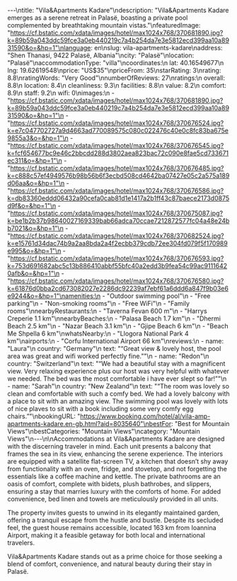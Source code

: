 ---\ntitle: "Vila&Apartments Kadare"\ndescription: "Vila&Apartments Kadare emerges as a serene retreat in Palasë, boasting a private pool complemented by breathtaking mountain vistas."\nfeaturedImage: "https://cf.bstatic.com/xdata/images/hotel/max1024x768/370681890.jpg?k=89b59a043ddc59fce3a0eb440219c7a4b254da7e3e5812ecd399aa10a8931590&o=&hp=1"\nlanguage: en\nslug: vila-apartments-kadare\naddress: "Shen Thanasi, 9422 Palasë, Albania"\ncity: "Palasë"\nlocation: "Palasë"\naccommodationType: "villa"\ncoordinates:\n  lat: 40.16549677\n  lng: 19.62619548\nprice: "US$35"\npriceFrom: 35\nstarRating: 3\nrating: 8.8\nratingWords: "Very Good"\nnumberOfReviews: 27\nratings:\n  overall: 8.8\n  location: 8.4\n  cleanliness: 9.3\n  facilities: 8.8\n  value: 8.2\n  comfort: 8.9\n  staff: 9.2\n  wifi: 0\nimages:\n  - "https://cf.bstatic.com/xdata/images/hotel/max1024x768/370681890.jpg?k=89b59a043ddc59fce3a0eb440219c7a4b254da7e3e5812ecd399aa10a8931590&o=&hp=1"\n  - "https://cf.bstatic.com/xdata/images/hotel/max1024x768/370676524.jpg?k=e7c047702727a9d4663ad770089575c080c022476c40e0c8fc83ba675e9855a3&o=&hp=1"\n  - "https://cf.bstatic.com/xdata/images/hotel/max1024x768/370676545.jpg?k=fcf654677bc9e46c2bbcdd288d3802aea823bac72c090e8fae5cd733671ec311&o=&hp=1"\n  - "https://cf.bstatic.com/xdata/images/hotel/max1024x768/370676485.jpg?k=c888c57ef4949576b98b56b6f3ecbd508cd4642ba07427e05c2a575a189d06aa&o=&hp=1"\n  - "https://cf.bstatic.com/xdata/images/hotel/max1024x768/370676586.jpg?k=db83360eddd06432a90cefa0cab81d1e1417a2b1ff43c87baece2173d0875d9f&o=&hp=1"\n  - "https://cf.bstatic.com/xdata/images/hotel/max1024x768/370675087.jpg?k=be1b2b37b98640027169339bab66adca70ccae7212872577fc04a48e24bb7021&o=&hp=1"\n  - "https://cf.bstatic.com/xdata/images/hotel/max1024x768/370682524.jpg?k=e15761d34dac74b9a2aa8bda2a4f2ecbb379cdb72ee304fd079f5f170989e995&o=&hp=1"\n  - "https://cf.bstatic.com/xdata/images/hotel/max1024x768/370676593.jpg?k=753d691682abc5c13b886410abbf55bfc40a2edd3b9fea54c99ac91116420afb&o=&hp=1"\n  - "https://cf.bstatic.com/xdata/images/hotel/max1024x768/370676580.jpg?k=61876d0bba2cd673082027e2286dc92239af7ebf61a6ddd6a847f9b03e6e9244&o=&hp=1"\namenities:\n  - "Outdoor swimming pool"\n  - "Free parking"\n  - "Non-smoking rooms"\n  - "Free WiFi"\n  - "Family rooms"\nnearbyRestaurants:\n  - "Taverna Fevan 600 m"\n  - "Harrys Creperie 1.1 km"\nnearbyBeaches:\n  - "Palasa Beach 1.7 km"\n  - "Dhermi Beach 2.5 km"\n  - "Nazar Beach 3.1 km"\n  - "Gjipe Beach 6 km"\n  - "Beach Me Shpella 6 km"\nwhatsNearby:\n  - "Llogora National Park 4 km"\nairports:\n  - "Corfu International Airport 66 km"\nreviews:\n  - name: "Laura"\n    country: "Germany"\n    text: "“Great view & lovely host, the pool area was great and wifi worked perfectly fine.”"\n  - name: "Redon"\n    country: "Switzerland"\n    text: "“We had a beautiful stay with a magnificent view. Very relaxing experience plus our host was very helpful with whatever we needed. The bed was the most comfortable i have ever slept so far!”"\n  - name: "Sarah"\n    country: "New Zealand"\n    text: "“The room was lovely so clean and comfortable with such a comfy bed. We had a lovely balcony with a place to sit with an amazing view. The swimming pool was lovely with lots of nice plaves to sit with a book including some very comfy egg chairs.”"\nbookingURL: "https://www.booking.com/hotel/al/vila-amp-apartments-kadare.en-gb.html?aid=8035640"\nbestFor: "Best for Mountain Views"\nbestCategories: "Mountain Views"\ncategory: "Mountain Views"\n---\n\nAccommodations at Vila&Apartments Kadare are designed with the discerning traveler in mind. Each unit presents a balcony that frames the sea in its view, enhancing the serene experience. The interiors are equipped with a satellite flat-screen TV, a kitchen that doesn’t shy away from functionality with an oven, fridge, and stovetop, and not forgetting the essentials like a coffee machine and kettle. The private bathrooms are an oasis of comfort, complete with bidets, plush bathrobes, and slippers, ensuring a stay that marries luxury with the comforts of home. For added convenience, bed linen and towels are meticulously provided in all units.

The property invites guests to unwind in its elegantly maintained garden, offering a tranquil escape from the hustle and bustle. Despite its secluded feel, the guest house remains accessible, located 163 km from Ioannina Airport, making it a feasible getaway for both local and international travelers.

Vila&Apartments Kadare stands out as a prime choice for those seeking a blend of comfort, convenience, and natural beauty during their stay in Palasë.